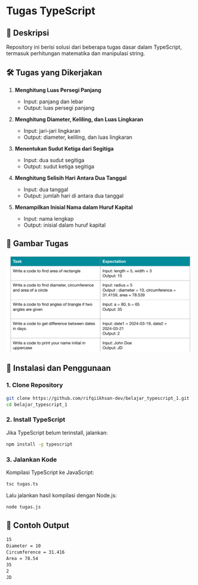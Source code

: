 # Tugas TypeScript

## 📌 Deskripsi

Repository ini berisi solusi dari beberapa tugas dasar dalam TypeScript, termasuk perhitungan matematika dan manipulasi string.

## 🛠️ Tugas yang Dikerjakan

1. **Menghitung Luas Persegi Panjang**

   - Input: panjang dan lebar
   - Output: luas persegi panjang

2. **Menghitung Diameter, Keliling, dan Luas Lingkaran**

   - Input: jari-jari lingkaran
   - Output: diameter, keliling, dan luas lingkaran

3. **Menentukan Sudut Ketiga dari Segitiga**

   - Input: dua sudut segitiga
   - Output: sudut ketiga segitiga

4. **Menghitung Selisih Hari Antara Dua Tanggal**

   - Input: dua tanggal
   - Output: jumlah hari di antara dua tanggal

5. **Menampilkan Inisial Nama dalam Huruf Kapital**
   - Input: nama lengkap
   - Output: inisial dalam huruf kapital

## 📌 Gambar Tugas

![Tugas TypeScript](images/tugas_ts.png)

## 🚀 Instalasi dan Penggunaan

### 1. Clone Repository

```sh
git clone https://github.com/rifqiikhsan-dev/belajar_typescript_1.git
cd belajar_typescript_1
```

### 2. Install TypeScript

Jika TypeScript belum terinstall, jalankan:

```sh
npm install -g typescript
```

### 3. Jalankan Kode

Kompilasi TypeScript ke JavaScript:

```sh
tsc tugas.ts
```

Lalu jalankan hasil kompilasi dengan Node.js:

```sh
node tugas.js
```

## 📌 Contoh Output

```sh
15
Diameter = 10
Circumference = 31.416
Area = 78.54
35
2
JD
```
